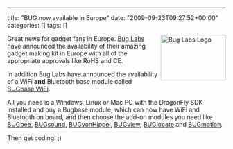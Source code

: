 ---
title: "BUG now available in Europe"
date: "2009-09-23T09:27:52+00:00"
categories: []
tags: []

<img class="alignright" title="Bug Labs Logo" src="http://techteapot.com/wp-content/uploads/2007/11/bug_logo_whiteback_sm.jpg" alt="Bug Labs Logo" width="150" height="105" align="right" />

Great news for gadget fans in Europe. <a href="http://buglabs.net/">Bug Labs</a> have announced the availability of their amazing gadget making kit in Europe with all of the appropriate approvals like RoHS and CE.

In addition Bug Labs have announced the availability of a WiFi <strong>and</strong> Bluetooth base module called <a href="http://buglabs.net/bugbase">BUGbase WiFi</a>.

All you need is a Windows, Linux or Mac PC with the DragonFly SDK installed and buy a Bugbase module, which can now have WiFi and Bluetooth on board, and then choose the add-on modules you need like <a href="http://buglabs.net/modules/bugbee">BUGbee</a>, <a href="http://buglabs.net/modules/bugsound">BUGsound</a>, <a href="http://buglabs.net/modules/bugvonhippel">BUGvonHippel</a>, <a href="http://buglabs.net/modules/bugview">BUGview</a>, <a href="http://buglabs.net/modules/buglocate">BUGlocate</a> and <a href="http://buglabs.net/modules/bugmotion">BUGmotion</a>.

Then get coding! ;)
